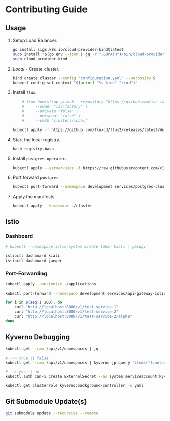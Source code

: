 # Contributing Guide

## Usage

1. Setup Load Balancer.

    ```bash
    go install sigs.k8s.io/cloud-provider-kind@latest
    sudo install "$(go env --json | jq -r ".GOPATH")/bin/cloud-provider-kind" /usr/local/bin
    sudo cloud-provider-kind
    ```

1. *Local* - Create cluster.

    ```bash
    kind create cluster --config "configuration.yaml" --verbosity 9
    kubectl config set-context "$(printf "%s-kind" "kind")"
    ```

1. Install `flux`.

    ```bash
        # flux bootstrap github --repository "https://github.com/iac-factory/cluster-management" \
        #     --owner "iac-factory" \
        #     --private "false" \
        #     --personal "false" \
        #     --path "clusters/local"
   
    kubectl apply -f https://github.com/fluxcd/flux2/releases/latest/download/install.yaml
    ```

1. Start the local registry.

    ```bash
    bash registry.bash
    ```

1. Install `postgres-operator`.

    ```bash
    kubectl apply --server-side -f https://raw.githubusercontent.com/cloudnative-pg/cloudnative-pg/release-1.24/releases/cnpg-1.24.1.yaml
    ```
   
1. Port forward `postgres`.

    ```bash
    kubectl port-forward --namespace development services/postgres-cluster-rw 5432:5432
    ```

1. Apply the manifests.

    ```bash
    kubectl apply --kustomize ./cluster
    ```

## Istio

### Dashboard

```bash
# kubectl --namespace istio-system create token kiali | pbcopy

istioctl dashboard kiali
istioctl dashboard jaeger
```

### Port-Forwarding

```bash
kubectl apply --kustomize ./applications

kubectl port-forward --namespace development services/api-gateway-istio 8080:80

for i in $(seq 1 100); do 
    curl "http://localhost:8080/v1/test-service-1"
    curl "http://localhost:8080/v1/test-service-2"
    curl "http://localhost:8080/v1/test-service-2/alpha"
done

```

## Kyverno Debugging

```bash
kubectl get --raw /api/v1/namespaces | jq

# --> true || false
kubectl get --raw /api/v1/namespaces | kyverno jp query "items[*].metadata.name | contains(@, 'flux-system')"

# --> yes || no
kubectl auth can-i create ExternalSecret --as system:serviceaccount:kyverno:kyverno-background-controller

kubectl get clusterrole kyverno:background-controller -o yaml
```

## Git Submodule Update(s)

```bash
git submodule update --recursive --remote
```
